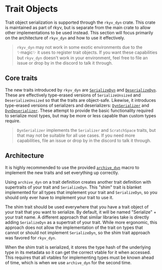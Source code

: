 # Trait Objects

Trait object serialization is supported through the `rkyv_dyn` crate. This crate is maintained as
part of rkyv, but is separate from the main crate to allow other implementations to be used instead.
This section will focus primarily on the architecture of `rkyv_dyn` and how to use it effectively.

> `rkyv_dyn` may not work in some exotic environments due to the ✨magic✨ it uses to register
> trait objects. If you want these capabilities but `rkyv_dyn` doesn't work in your environment,
> feel free to file an issue or drop by in the discord to talk it through.

## Core traits

The new traits introduced by `rkyv_dyn` are
[`SerializeDyn`](https://docs.rs/rkyv_dyn/latest/rkyv_dyn/trait.SerializeDyn.html) and
[`DeserializeDyn`](https://docs.rs/rkyv_dyn/latest/rkyv_dyn/trait.DeserializeDyn.html). These are
effectively type-erased versions of `SerializeUnsized` and `DeserializeUnsized` so that the traits
are object-safe. Likewise, it introduces type-erased versions of serializers and deserializers:
[`DynSerializer`](https://docs.rs/rkyv_dyn/latest/rkyv_dyn/trait.DynSerializer.html) and
[`DynDeserializer`](https://docs.rs/rkyv_dyn/latest/rkyv_dyn/trait.DynDeserializer.html). These
attempt to provide the basic functionality required to serialize most types, but may be more or less
capable than custom types require.

> `DynSerializer` implements the `Serializer` and `ScratchSpace` traits, but that may not be
> suitable for all use cases. If you need more capabilities, file an issue or drop by in the discord
> to talk it through.

## Architecture

It is highly recommended to use the provided
[`archive_dyn`](https://docs.rs/rkyv_dyn/latest/rkyv_dyn/attr.archive_dyn.html) macro to implement
the new traits and set everything up correctly.

Using `archive_dyn` on a trait definition creates another trait definition with supertraits of your
trait and `SerializeDyn`. This "shim" trait is blanket implemented for all types that implement your
trait and `SerializeDyn`, so you should only ever have to implement your trait to use it.

The shim trait should be used everywhere that you have a trait object of your trait that you want to
serialize. By default, it will be named "Serialize" + your trait name. A different approach that
similar libraries take is directly adding `SerializeDyn` as a supertrait of your trait. While more
ergonomic, this approach does not allow the implementation of the trait on types that cannot or
should not implement `SerializeDyn`, so the shim trait approach was favored for `rkyv_dyn`.

When the shim trait is serialized, it stores the type hash of the underlying type in its metadata so
it can get the correct vtable for it when accessed. This requires that all vtables for implementing
types must be known ahead of time, which is when we use `archive_dyn` for the second time.
